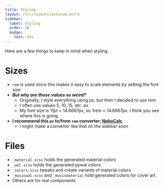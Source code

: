 ```yaml
---
title: Styling
layout: /src/layouts/autonum.astro
sidebar:
  label: Styling
  order: 40
  badge:
    text: Dev
---
```


Here are a few things to keep in mind when styling.

# Sizes
- `rem` is used since this makes it easy to scale elements by setting the font size
- _**But why are those values so weird?**_ 
  - Originally, I style everything using px, but then I decided to use rem
  - I often use values 5, 10, 15, etc. px
  - My font size is 11pt = 14.6667px, so 1rem = 14.6667px. I think you see where this is going
- **I recommend this `px` to/from `rem` converter: [NekoCalc](https://nekocalc.com/px-to-rem-converter)**
  - I might make a converter like that on the sidebar soon

# Files
- `_material.scss` holds the generated material colors
- `_wal.scss` holds the generated pywal colors
- `_colors.scss` tweaks and create variants of material colors
- `_musicwal.scss` and `_musicmaterial` hold generated colors for cover art.
- Others are for real components